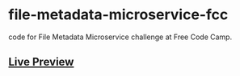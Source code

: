 # file-metadata-microservice-fcc
code for File Metadata Microservice challenge at Free Code Camp.

## [Live Preview](https://quiet-hollows-39139.herokuapp.com/)